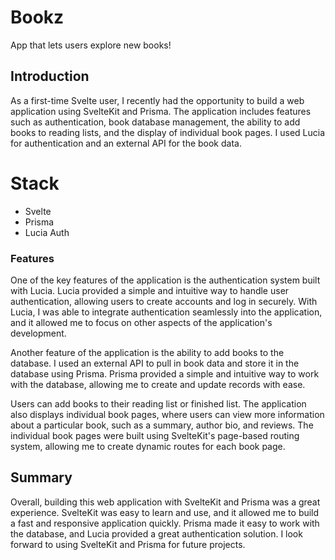 # Bookz

App that lets users explore new books!

## Introduction

As a first-time Svelte user, I recently had the opportunity to build a web application using SvelteKit and Prisma. The application includes features such as authentication, book database management, the ability to add books to reading lists, and the display of individual book pages. I used Lucia for authentication and an external API for the book data.

# Stack

- Svelte
- Prisma
- Lucia Auth

### Features

One of the key features of the application is the authentication system built with Lucia. Lucia provided a simple and intuitive way to handle user authentication, allowing users to create accounts and log in securely. With Lucia, I was able to integrate authentication seamlessly into the application, and it allowed me to focus on other aspects of the application's development.

Another feature of the application is the ability to add books to the database. I used an external API to pull in book data and store it in the database using Prisma. Prisma provided a simple and intuitive way to work with the database, allowing me to create and update records with ease.

Users can add books to their reading list or finished list. The application also displays individual book pages, where users can view more information about a particular book, such as a summary, author bio, and reviews. The individual book pages were built using SvelteKit's page-based routing system, allowing me to create dynamic routes for each book page.

## Summary

Overall, building this web application with SvelteKit and Prisma was a great experience. SvelteKit was easy to learn and use, and it allowed me to build a fast and responsive application quickly. Prisma made it easy to work with the database, and Lucia provided a great authentication solution. I look forward to using SvelteKit and Prisma for future projects.
